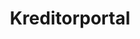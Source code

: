 ---
title: Kreditorportal    
description:
  Utvikling av et sted hvor kunder av inkassobyråer kan logge på for å se hvilke saker, fakturaer og avtaler som er sendt inn.
categories:
  - software-development
  - ux
  - technology-management
  - product-development
technologies:

customer: Flexi Soft
dateFrom: 2023-01-01
---